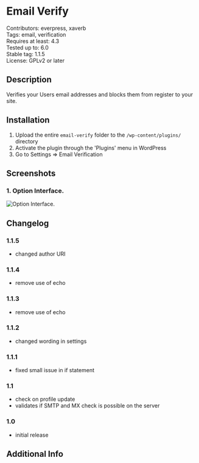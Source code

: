 # Email Verify

Contributors: everpress, xaverb  
Tags: email, verification  
Requires at least: 4.3  
Tested up to: 6.0  
Stable tag: 1.1.5  
License: GPLv2 or later

## Description

Verifies your Users email addresses and blocks them from register to your site.

## Installation

1. Upload the entire `email-verify` folder to the `/wp-content/plugins/` directory
2. Activate the plugin through the 'Plugins' menu in WordPress
3. Go to Settings => Email Verification

## Screenshots

### 1. Option Interface.

![Option Interface.](https://ps.w.org/email-verify/assets/screenshot-1.png)

## Changelog

### 1.1.5

-   changed author URI

### 1.1.4

-   remove use of echo

### 1.1.3

-   remove use of echo

### 1.1.2

-   changed wording in settings

### 1.1.1

-   fixed small issue in if statement

### 1.1

-   check on profile update
-   validates if SMTP and MX check is possible on the server

### 1.0

-   initial release

## Additional Info
